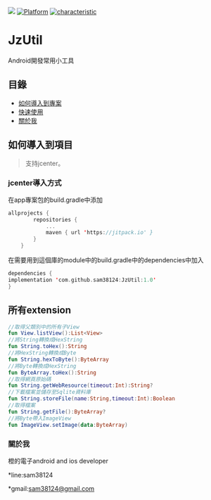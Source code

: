 [![](https://jitpack.io/v/sam38124/JzUtil.svg)](https://jitpack.io/#sam38124/JzUtil)
[![Platform](https://img.shields.io/badge/平台-%20Android%20-brightgreen.svg)](https://github.com/sam38124)
[![characteristic](https://img.shields.io/badge/特點-%20輕量級%20%7C%20簡單易用%20%20%7C%20穩定%20-brightgreen.svg)](https://github.com/sam38124)
# JzUtil
Android開發常用小工具
## 目錄
* [如何導入到專案](#Import)
* [快速使用](#Use)
* [關於我](#About)

<a name="Import"></a>
## 如何導入到項目
> 支持jcenter。 <br/>

### jcenter導入方式
在app專案包的build.gradle中添加
```kotlin
allprojects {
		repositories {
			...
			maven { url 'https://jitpack.io' }
		}
	}
```

在需要用到這個庫的module中的build.gradle中的dependencies中加入
```kotlin
dependencies {
implementation 'com.github.sam38124:JzUtil:1.0'
}
```
<a name="Use"></a>
## 所有extension
```kotlin
//取得父類別中的所有子View
fun View.listView():List<View>
//將String轉換成HexString
fun String.toHex():String
//將HexString轉換成Byte
fun String.hexToByte():ByteArray
//將Byte轉換成HexString
fun ByteArray.toHex():String
//取得網頁原始碼
fun String.getWebResource(timeout:Int):String?
//下載檔案並儲存至Sqlite資料庫
fun String.storeFile(name:String,timeout:Int):Boolean
//取得檔案
fun String.getFile():ByteArray?
//將Byte帶入ImageView
fun ImageView.setImage(data:ByteArray)
```

<a name="About"></a>
### 關於我
橙的電子android and ios developer

*line:sam38124

*gmail:sam38124@gmail.com

